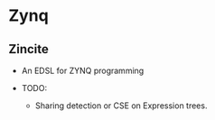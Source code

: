 # Zynq



## Zincite

- An EDSL for ZYNQ programming

- TODO:
  - Sharing detection or CSE on Expression trees. 